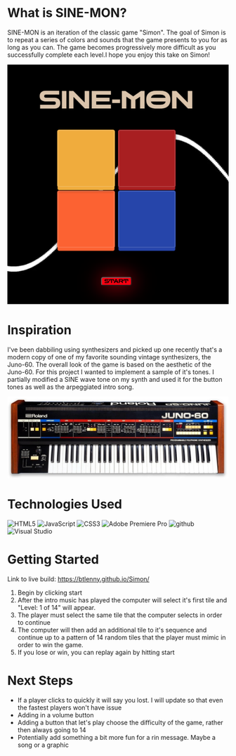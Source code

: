  
# What is SINE-MON?
<p>SINE-MON is an iteration of the classic game "Simon". The goal of Simon is to repeat a series of colors and sounds that the game presents to you for as long as you can. The game becomes progressively more difficult as you successfully complete each level.I hope you enjoy this take on Simon!</p>
<img src="Images/Screenshot.png">

# Inspiration
<p>I've been dabbiling using synthesizers and picked up one recently that's a modern copy of one of my favorite sounding vintage synthesizers, the Juno-60. The overall look of the game is based on the aesthetic of the Juno-60. For this project I wanted to implement a sample of it's tones. I partially modified a SINE wave tone on my synth and used it for the button tones as well as the arpeggiated intro song. </p>

<img src="Images/Juno60.jpeg">

# Technologies Used
![HTML5](https://img.shields.io/badge/html5-%23E34F26.svg?style=for-the-badge&logo=html5&logoColor=white)
![JavaScript](https://img.shields.io/badge/javascript-%23323330.svg?style=for-the-badge&logo=javascript&logoColor=%23F7DF1E)
![CSS3](https://img.shields.io/badge/css3-%231572B6.svg?style=for-the-badge&logo=css3&logoColor=white)
![Adobe Premiere Pro](https://img.shields.io/badge/Adobe%20Premiere%20Pro-9999FF.svg?style=for-the-badge&logo=Adobe%20Premiere%20Pro&logoColor=white)
![github](https://img.shields.io/badge/GitHub-100000?style=for-the-badge&logo=github&logoColor=white)
![Visual Studio](https://img.shields.io/badge/Visual%20Studio-5C2D91.svg?style=for-the-badge&logo=visual-studio&logoColor=white)

# Getting Started

Link to live build: https://btlenny.github.io/Simon/

1. Begin by clicking start
2. After the intro music has played the computer will select it's first tile and "Level: 1 of 14" will appear.
3. The player must select the same tile that the computer selects in order to continue
4. The computer will then add an additional tile to it's sequence and continue up to a pattern of 14 random tiles that the player must mimic in order to win the game.
5. If you lose or win, you can replay again by hitting start

# Next Steps

- If a player clicks to quickly it will say you lost. I will update so that even the fastest players won't have issue
- Adding in a volume button 
- Adding a button that let's play choose the difficulty of the game, rather then always going to 14
- Potentially add something a bit more fun for a rin message. Maybe a song or a graphic
